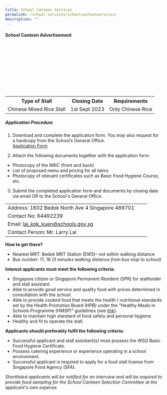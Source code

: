 ```yaml
---
title: School Canteen Services
permalink: /school-services/schoolcanteenservices/
description: ""
---
```

#### School Canteen Advertisement 
  
&nbsp;&nbsp;  
&nbsp;&nbsp;&nbsp;&nbsp;  
&nbsp;&nbsp;&nbsp;&nbsp;  
&nbsp;&nbsp;&nbsp;&nbsp;  
&nbsp;&nbsp;  
&nbsp; &nbsp;&nbsp;  
&nbsp;&nbsp;&nbsp;&nbsp;  
&nbsp;&nbsp;&nbsp;&nbsp;  
&nbsp;&nbsp;<table><tbody><tr><th>Type of Stall</th><th>Closing Date</th><th>Requirements</th></tr>
<tr><td>Chinese Mixed Rice Stall</td><td>1st Sept 2023</td><td>Only Chinese Rice</td></tr>  
</tbody></table>

##### Application Procedure<br>
1. Download and complete the application form. You may also request for a hardcopy from the School’s General Office.<br>
[Application Form]()

2. Attach the following documents together with the application form:
- Photocopy of the NRIC (front and back) <br>
- List of proposed menu and pricing for all items <br>
- Photocopy of relevant certificates such as Basic Food Hygiene Course, etc. <br>
3. Submit the completed application form and documents by closing date via email OR to the School's General Office.

|  |  |  |
| --- | --- | --- |
| Address: 1602 Bedok North Ave 4 Singapore 469701 |  |  |
| Contact No: 64492239 |  |  |
| Email:&nbsp;[lai\_kok\_kuen@schools.gov.sg](mailto:lai_kok_kuen@schools.gov.sg) |  |  |
| Contact Person: Mr. Larry Lai |


**How to get there?**
* Nearest MRT: Bedok MRT Station (EW5)– not within walking distance
* Bus number: 17, 18 *(3 minutes walking distance from bus stop to school)* 

**Interest applicants must meet the following criteria:**
* Singapore citizen or Singapore Permanent Resident (SPR) for stallholder and stall assistant.
* Able to provide good service and quality food with prices determined in consultation with the school.
* Able to provide cooked food that meets the health / nutritional standards set by the Health Promotion Board (HPB) under the "Healthy Meals in Schools Programme (HMSP)" guidelines (see [link](https://www.hpb.gov.sg/schools/school-programmes/healthy-meals-in-schools-programme)).
* Able to maintain high standard of food safety and personal hygiene.
* Healthy and fit to operate the stall.


**Applicants should preferably fulfil the following criteria:**
* Successful applicant and stall assistant(s) must possess the WSQ Basic Food Hygiene Certificate.
* Possess catering experience or experience operating in a school environment.
* Successful applicant is required to apply for a food stall license from Singapore Food Agency (SFA). 

*Shortlisted applicants will be notified for an interview and will be required to provide food sampling for the School Canteen Selection Committee at the applicant's own expense.*